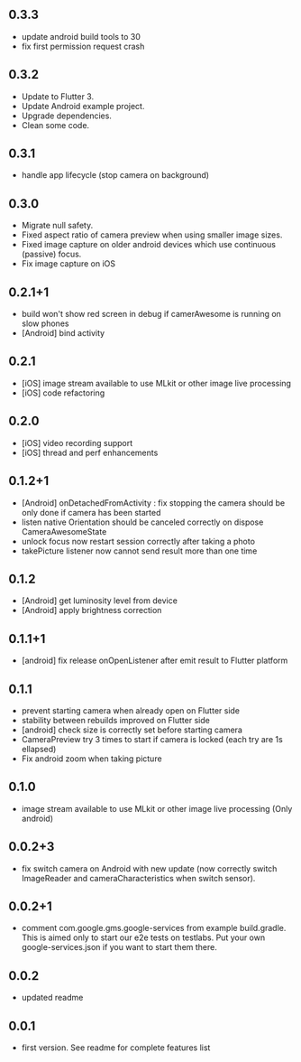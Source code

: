 ## 0.3.3
- update android build tools to 30
- fix first permission request crash
## 0.3.2
- Update to Flutter 3.
- Update Android example project.
- Upgrade dependencies.
- Clean some code.
## 0.3.1
- handle app lifecycle (stop camera on background)
## 0.3.0
- Migrate null safety.
- Fixed aspect ratio of camera preview when using smaller image sizes.
- Fixed image capture on older android devices which use continuous (passive) focus.
- Fix image capture on iOS
## 0.2.1+1
- build won't show red screen in debug if camerAwesome is running on slow phones
- [Android] bind activity 
## 0.2.1
- [iOS] image stream available to use MLkit or other image live processing
- [iOS] code refactoring
## 0.2.0
- [iOS] video recording support
- [iOS] thread and perf enhancements
## 0.1.2+1
- [Android] onDetachedFromActivity : fix stopping the camera should be only done if camera has been started
- listen native Orientation should be canceled correctly on dispose CameraAwesomeState
- unlock focus now restart session correctly after taking a photo
- takePicture listener now cannot send result more than one time
## 0.1.2
- [Android] get luminosity level from device
- [Android] apply brightness correction
## 0.1.1+1
- [android] fix release onOpenListener after emit result to Flutter platform
## 0.1.1
- prevent starting camera when already open on Flutter side
- stability between rebuilds improved on Flutter side
- [android] check size is correctly set before starting camera
- CameraPreview try 3 times to start if camera is locked (each try are 1s ellapsed)
- Fix android zoom when taking picture
## 0.1.0
- image stream available to use MLkit or other image live processing (Only android)
## 0.0.2+3
- fix switch camera on Android with new update (now correctly switch ImageReader and cameraCharacteristics when switch sensor).
## 0.0.2+1
- comment com.google.gms.google-services from example build.gradle.
This is aimed only to start our e2e tests on testlabs. Put your own google-services.json if you want to start them there.
## 0.0.2
- updated readme
## 0.0.1
- first version. See readme for complete features list
